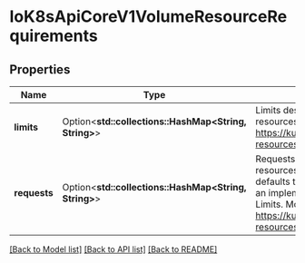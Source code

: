 # IoK8sApiCoreV1VolumeResourceRequirements

## Properties

Name | Type | Description | Notes
------------ | ------------- | ------------- | -------------
**limits** | Option<**std::collections::HashMap<String, String>**> | Limits describes the maximum amount of compute resources allowed. More info: https://kubernetes.io/docs/concepts/configuration/manage-resources-containers/ | [optional]
**requests** | Option<**std::collections::HashMap<String, String>**> | Requests describes the minimum amount of compute resources required. If Requests is omitted for a container, it defaults to Limits if that is explicitly specified, otherwise to an implementation-defined value. Requests cannot exceed Limits. More info: https://kubernetes.io/docs/concepts/configuration/manage-resources-containers/ | [optional]

[[Back to Model list]](../README.md#documentation-for-models) [[Back to API list]](../README.md#documentation-for-api-endpoints) [[Back to README]](../README.md)


